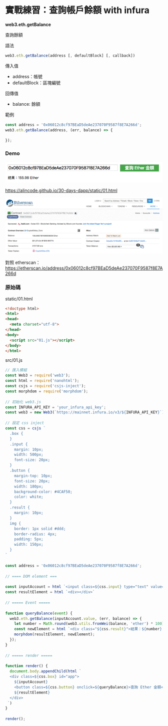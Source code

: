 # 實戰練習：查詢帳戶餘額 with infura

**web3.eth.getBalance**

查詢餘額

語法
```js
web3.eth.getBalance(address [, defaultBlock] [, callback])
```

傳入值
* address：帳號
* defaultBlock：區塊編號

回傳值
* balance: 餘額

範例
```js
const address = '0x06012c8cf97BEaD5deAe237070F9587f8E7A266d';
web3.eth.getBalance(address, (err, balance) => {
  
});
```

### Demo

![](assets/06_demo.png)

<https://alincode.github.io/30-days-dapp/static/01.html>

![](assets/06_etherscan.png)

對照 etherscan：<https://etherscan.io/address/0x06012c8cf97BEaD5deAe237070F9587f8E7A266d>

### 原始碼

static/01.html

```html
<!doctype html>
<html>
<head>
  <meta charset="utf-8">
</head>
<body>
  <script src="01.js"></script>
</body>
</html>
```

src/01.js

```js
// 匯入模組
const Web3 = require('web3');
const html = require('nanohtml');
const csjs = require('csjs-inject');
const morphdom = require('morphdom');

// 初始化 web3.js
const INFURA_API_KEY = 'your_infura_api_key';
const web3 = new Web3(`https://mainnet.infura.io/v3/${INFURA_API_KEY}`);

// 設定 css inject
const css = csjs `
  .box {
  }
  .input {
    margin: 10px;
    width: 500px;
    font-size: 20px;
  }
  .button {
    margin-top: 10px;
    font-size: 20px;
    width: 180px;
    background-color: #4CAF50;
    color: white;
  }
  .result {
    margin: 10px;
  }
  img {
    border: 1px solid #ddd;
    border-radius: 4px;
    padding: 5px;
    width: 150px;
  }
`

const address = '0x06012c8cf97BEaD5deAe237070F9587f8E7A266d';

// ==== DOM element ===

const inputAccount = html `<input class=${css.input} type="text" value=${address} placeholder="輸入你要查詢的帳戶"/>`;
const resultElement = html `<div></div>`

// ===== Event =====

function queryBalance(event) {
  web3.eth.getBalance(inputAccount.value, (err, balance) => {
    let number = Math.round(web3.utils.fromWei(balance, 'ether') * 100) / 100;
    const newElement = html `<div class="${css.result}">結果：${number} Ether</div>`
    morphdom(resultElement, newElement);
  });
}

// ===== render ===== 

function render() {
  document.body.appendChild(html `
  <div class=${css.box} id="app">
    ${inputAccount}
    <button class=${css.button} onclick=${queryBalance}>查詢 Ether 金額</button>
    ${resultElement}
  </div>
 `)
}

render();
```